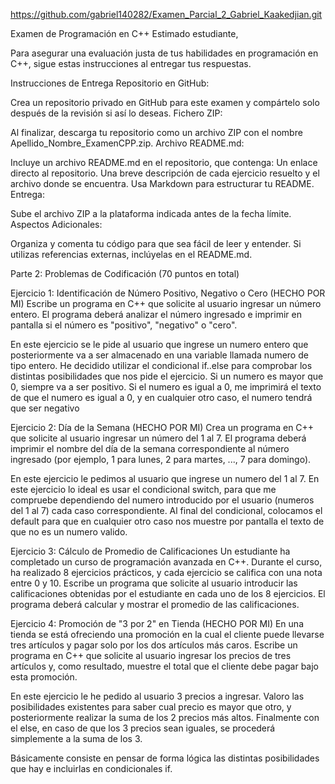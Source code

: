 https://github.com/gabriel140282/Examen_Parcial_2_Gabriel_Kaakedjian.git

Examen de Programación en C++
Estimado estudiante,

Para asegurar una evaluación justa de tus habilidades en programación en C++, sigue estas instrucciones al entregar tus respuestas.

Instrucciones de Entrega
Repositorio en GitHub:

Crea un repositorio privado en GitHub para este examen y compártelo solo después de la revisión si así lo deseas.
Fichero ZIP:

Al finalizar, descarga tu repositorio como un archivo ZIP con el nombre Apellido_Nombre_ExamenCPP.zip.
Archivo README.md:

Incluye un archivo README.md en el repositorio, que contenga:
Un enlace directo al repositorio.
Una breve descripción de cada ejercicio resuelto y el archivo donde se encuentra.
Usa Markdown para estructurar tu README.
Entrega:

Sube el archivo ZIP a la plataforma indicada antes de la fecha límite.
Aspectos Adicionales:

Organiza y comenta tu código para que sea fácil de leer y entender.
Si utilizas referencias externas, inclúyelas en el README.md.

Parte 2: Problemas de Codificación (70 puntos en total)

Ejercicio 1: Identificación de Número Positivo, Negativo o Cero (HECHO POR MI)
Escribe un programa en C++ que solicite al usuario ingresar un número entero. El programa deberá analizar el número ingresado e imprimir en pantalla si el número es "positivo", "negativo" o "cero". 

En este ejercicio se le pide al usuario que ingrese un numero entero que posteriormente va a ser almacenado en una variable llamada numero de tipo entero. He decidido utilizar el condicional if..else para
comprobar los distintas posibilidades que nos pide el ejercicio. Si un numero es mayor que 0, siempre va a ser positivo. Si el numero es igual a 0, me imprimirá el texto de que el numero es igual a 0, y en cualquier otro caso, el numero tendrá que ser negativo

Ejercicio 2: Día de la Semana (HECHO POR MI)
Crea un programa en C++ que solicite al usuario ingresar un número del 1 al 7. El programa deberá imprimir el nombre del día de la semana correspondiente al número ingresado (por ejemplo, 1 para lunes, 2 para martes, ..., 7 para domingo). 

En este ejercicio le pedimos al usuario que ingrese un numero del 1 al 7. En este ejercicio lo ideal es usar el condicional switch, para que me compruebe dependiendo del numero introducido por el usuario (numeros del 1 al 7) cada
caso correspondiente. Al final del condicional, colocamos el default para que en cualquier otro caso nos muestre por pantalla el texto de que no es un numero valido.

Ejercicio 3: Cálculo de Promedio de Calificaciones
Un estudiante ha completado un curso de programación avanzada en C++. Durante el curso, ha realizado 8 ejercicios prácticos, y cada ejercicio se califica con una nota entre 0 y 10. Escribe un programa que solicite al usuario introducir las calificaciones obtenidas por el estudiante en cada uno de los 8 ejercicios. El programa deberá calcular y mostrar el promedio de las calificaciones. 

Ejercicio 4: Promoción de "3 por 2" en Tienda (HECHO POR MI)
En una tienda se está ofreciendo una promoción en la cual el cliente puede llevarse tres artículos y pagar solo por los dos artículos más caros. Escribe un programa en C++ que solicite al usuario ingresar los precios de tres artículos y, como resultado, muestre el total que el cliente debe pagar bajo esta promoción.

En este ejercicio le he pedido al usuario 3 precios a ingresar. Valoro las posibilidades existentes para saber cual precio es mayor que otro, y posteriormente realizar la suma 
de los 2 precios más altos. Finalmente con el else, en caso de que los 3 precios sean iguales, se procederá simplemente a la suma de los 3.

Básicamente consiste en pensar de forma lógica las distintas posibilidades que hay e incluirlas en condicionales if.
